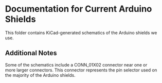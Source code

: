# Documentation for Current Arduino Shields

This folder contains KiCad-generated schematics of the Arduino shields we use.

## Additional Notes

Some of the schematics include a CONN_01X02 connector near one or more larger
connectors. This connector represents the pin selector used on the majority
of the Arduino shields.
